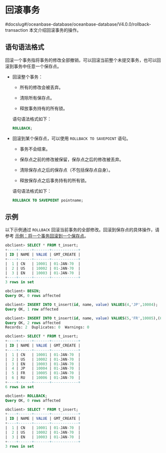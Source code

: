 # 回滚事务
#docslug#/oceanbase-database/oceanbase-database/V4.0.0/rollback-transaction
本文介绍回滚事务的操作。

## 语句语法格式

回滚一个事务指将事务的修改全部撤销，可以回滚当前整个未提交事务，也可以回滚到事务中任意一个保存点。

* 回滚整个事务：

  * 所有的修改会被丢弃。

  * 清除所有保存点。

  * 释放事务持有的所有锁。

  语句语法格式如下：

  ```sql
  ROLLBACK;
  ```

* 回滚到某个保存点，可以使用 `ROLLBACK TO SAVEPOINT` 语句。

  * 事务不会结束。

  * 保存点之前的修改被保留，保存点之后的修改被丢弃。

  * 清除保存点之后的保存点（不包括保存点自身）。

  * 释放保存点之后事务持有的所有锁。

  语句语法格式如下：

  ```sql
  ROLLBACK TO SAVEPOINT pointname;
  ```

## 示例

以下示例通过 `ROLLBACK` 回滚当前事务的全部修改。回滚到保存点的具体操作，请参考 [示例：将一个事务回滚到一个保存点](t2204642.md#section-45p-vez-84f)。

```sql
obclient> SELECT * FROM t_insert;
+----+------+-------+------------+
| ID | NAME | VALUE | GMT_CREATE |
+----+------+-------+------------+
|  1 | CN   | 10001 | 01-JAN-70  |
|  2 | US   | 10002 | 01-JAN-70  |
|  3 | EN   | 10003 | 01-JAN-70  |
+----+------+-------+------------+
3 rows in set 

obclient> BEGIN;
Query OK, 0 rows affected 

obclient> INSERT INTO t_insert(id, name, value) VALUES(4,'JP',10004);
Query OK, 1 row affected 

obclient> INSERT INTO t_insert(id, name, value) VALUES(5,'FR',10005),(6,'RU',10006);
Query OK, 2 rows affected 
Records: 2  Duplicates: 0  Warnings: 0

obclient> SELECT * FROM t_insert;
+----+------+-------+------------+
| ID | NAME | VALUE | GMT_CREATE |
+----+------+-------+------------+
|  1 | CN   | 10001 | 01-JAN-70  |
|  2 | US   | 10002 | 01-JAN-70  |
|  3 | EN   | 10003 | 01-JAN-70  |
|  4 | JP   | 10004 | 01-JAN-70  |
|  5 | FR   | 10005 | 01-JAN-70  |
|  6 | RU   | 10006 | 01-JAN-70  |
+----+------+-------+------------+
6 rows in set 

obclient> ROLLBACK;
Query OK, 0 rows affected 

obclient> SELECT * FROM t_insert;
+----+------+-------+------------+
| ID | NAME | VALUE | GMT_CREATE |
+----+------+-------+------------+
|  1 | CN   | 10001 | 01-JAN-70  |
|  2 | US   | 10002 | 01-JAN-70  |
|  3 | EN   | 10003 | 01-JAN-70  |
+----+------+-------+------------+
3 rows in set
```

